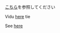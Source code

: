 [こちら](https://github.com/SINtyanneru/SINtyanneru/blob/main/CONTRIBUTING/index.md)を参照してください

Vidu [here](https://github.com/SINtyanneru/SINtyanneru/blob/main/CONTRIBUTING/index.md) tie

See [here](https://github.com/SINtyanneru/SINtyanneru/blob/main/CONTRIBUTING/index.md)
